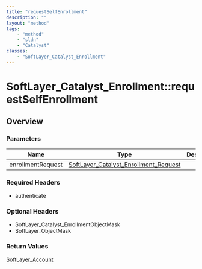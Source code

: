 ```yaml
---
title: "requestSelfEnrollment"
description: ""
layout: "method"
tags:
    - "method"
    - "sldn"
    - "Catalyst"
classes:
    - "SoftLayer_Catalyst_Enrollment"
---
```

# SoftLayer_Catalyst_Enrollment::requestSelfEnrollment
## Overview 


### Parameters 
|Name | Type | Description |
| --- | --- | --- |
|enrollmentRequest| <a href='/reference/datatypes/SoftLayer_Catalyst_Enrollment_Request'>SoftLayer_Catalyst_Enrollment_Request </a>| |


### Required Headers
* authenticate

### Optional Headers
* SoftLayer_Catalyst_EnrollmentObjectMask
* SoftLayer_ObjectMask

### Return Values
<a href='/reference/datatypes/SoftLayer_Account'>SoftLayer_Account </a>

